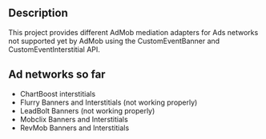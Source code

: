 Description
------------

This project provides different AdMob mediation adapters for Ads networks not supported yet by AdMob using the CustomEventBanner and CustomEventInterstitial API.

Ad networks so far
------------

* ChartBoost interstitials
* Flurry Banners and Interstitials (not working properly)
* LeadBolt Banners (not working properly)
* Mobclix Banners and Interstitials
* RevMob Banners and Interstitials

